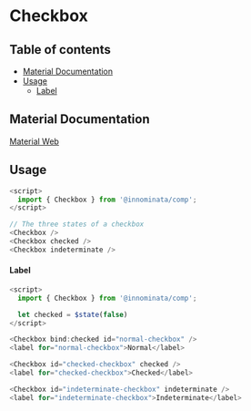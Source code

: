# Checkbox <!-- omit in toc -->

## Table of contents <!-- omit in toc -->

- [Material Documentation](#material-documentation)
- [Usage](#usage)
    - [Label](#label)

## Material Documentation

[Material Web](https://github.com/material-components/material-web/blob/main/docs/components/checkbox.md)

## Usage

```js
<script>
  import { Checkbox } from '@innominata/comp';
</script>

// The three states of a checkbox
<Checkbox />
<Checkbox checked />
<Checkbox indeterminate />
```

#### Label

```js
<script>
  import { Checkbox } from '@innominata/comp';

  let checked = $state(false)
</script>

<Checkbox bind:checked id="normal-checkbox" />
<label for="normal-checkbox">Normal</label>

<Checkbox id="checked-checkbox" checked />
<label for="checked-checkbox">Checked</label>

<Checkbox id="indeterminate-checkbox" indeterminate />
<label for="indeterminate-checkbox">Indeterminate</label>
```
